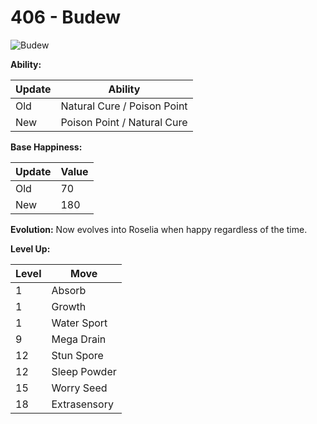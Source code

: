 # 406 - Budew
![][406]

**Ability:**

Update | Ability
---    | ---
Old    | Natural Cure / Poison Point
New    | Poison Point / Natural Cure

**Base Happiness:**

Update | Value
---    | ---
Old    | 70
New    | 180

**Evolution:**
Now evolves into Roselia when happy regardless of the time.

**Level Up:**

Level | Move
---   | ---
  1   | Absorb
  1   | Growth
  1   | Water Sport
  9   | Mega Drain
 12   | Stun Spore
 12   | Sleep Powder
 15   | Worry Seed
 18   | Extrasensory



[406]: https://raw.githubusercontent.com/PokeAPI/sprites/master/sprites/pokemon/406.png "Budew"
